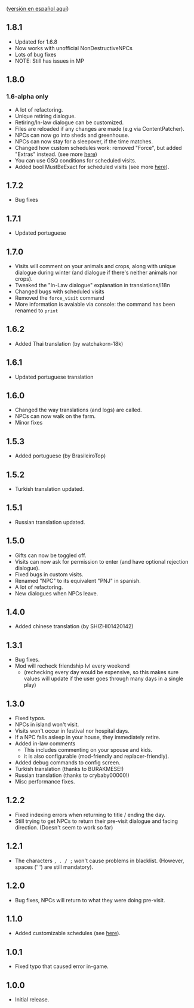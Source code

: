 ([versión en español aquí](https://github.com/misty-spring/StardewMods/blob/main/FarmhouseVisits/docs/CHANGELOG_es.md))

## 1.8.1
- Updated for 1.6.8
- Now works with unofficial NonDestructiveNPCs
- Lots of bug fixes
- NOTE: Still has issues in MP

## 1.8.0
### 1.6-alpha only

- A lot of refactoring.
- Unique retiring dialogue.
- Retiring/In-law dialogue can be customized.
- Files are reloaded if any changes are made (e.g via ContentPatcher).
- NPCs can now go into sheds and greenhouse.
- NPCs can now stay for a sleepover, if the time matches.
- Changed how custom schedules work: removed "Force", but added "Extras" instead. (see more [here](https://github.com/misty-spring/StardewMods/blob/main/FarmhouseVisits/docs/Custom_visits.md))
- You can use GSQ conditions for scheduled visits.
- Added bool MustBeExact for scheduled visits (see more [here](https://github.com/misty-spring/StardewMods/blob/main/FarmhouseVisits/docs/Custom_visits.md)).

## 1.7.2
- Bug fixes

## 1.7.1
- Updated portuguese

## 1.7.0
- Visits will comment on your animals and crops, along with unique dialogue during winter (and dialogue if there's neither animals nor crops).
- Tweaked the "In-Law dialogue" explanation in translations/i18n
- Changed bugs with scheduled visits
- Removed the `force_visit` command
- More information is avaiable via console: the command has been renamed to `print`

## 1.6.2
- Added Thai translation (by watchakorn-18k)

## 1.6.1
- Updated portuguese translation

## 1.6.0
- Changed the way translations (and logs) are called.
- NPCs can now walk on the farm.
- Minor fixes

## 1.5.3
- Added portuguese (by BrasileiroTop)

## 1.5.2
- Turkish translation updated.

## 1.5.1
- Russian translation updated.

## 1.5.0
- Gifts can now be toggled off.
- Visits can now ask for permission to enter (and have optional rejection dialogue).
- Fixed bugs in custom visits.
- Renamed "NPC" to its equivalent "PNJ" in spanish.
- A lot of refactoring.
- New dialogues when NPCs leave.

## 1.4.0
- Added chinese translation (by SHIZHI01420142)

## 1.3.1
- Bug fixes.
- Mod will recheck friendship lvl every weekend
  - (rechecking every day would be expensive, so this makes sure values will update if the user goes through many days in a single play)

## 1.3.0
- Fixed typos.
- NPCs in island won't visit.
- Visits won't occur in festival nor hospital days.
- If a NPC falls asleep in your house, they immediately retire.
- Added in-law comments 
  - This includes commenting on your spouse and kids.
  - it is also configurable (mod-friendly and replacer-friendly).
- Added debug commands to config screen.
- Turkish translation (thanks to BURAKMESE!)
- Russian translation (thanks to crybaby00000!)
- Misc performance fixes.

## 1.2.2
- Fixed indexing errors when returning to title / ending the day. 
- Still trying to get NPCs to return their pre-visit dialogue and facing direction. (Doesn't seem to work so far)

## 1.2.1
- The characters `, . / ;` won't cause problems in blacklist. (However, spaces (' ') are still mandatory).

## 1.2.0
- Bug fixes, NPCs will return to what they were doing pre-visit.

## 1.1.0
- Added customizable schedules (see [here](https://github.com/misty-spring/FarmhouseVisits/blob/main/README.md)).

## 1.0.1
- Fixed typo that caused error in-game.

## 1.0.0
- Initial release. 
